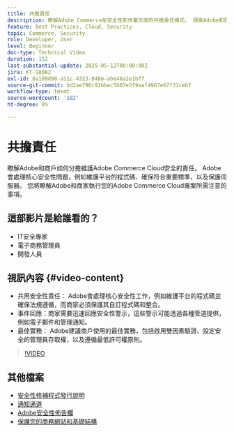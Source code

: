 ```yaml
---
title: 共擔責任
description: 瞭解Adobe Commerce在安全性和作業方面的共擔責任模式。 探索Adobe和商戶的關鍵角色。
feature: Best Practices, Cloud, Security
topic: Commerce, Security
role: Developer, User
level: Beginner
doc-type: Technical Video
duration: 152
last-substantial-update: 2025-05-12T00:00:00Z
jira: KT-18082
exl-id: 8a109d90-a11c-4323-9486-abe48a2e1bff
source-git-commit: bd2ae796c91bbec5b07e3f9aaf4967e67f31ceb7
workflow-type: tm+mt
source-wordcount: '182'
ht-degree: 0%

---
```


# 共擔責任

瞭解Adobe和商戶如何分擔維護Adobe Commerce Cloud安全的責任。 Adobe會處理核心安全性問題，例如維護平台的程式碼、確保符合重要標準，以及保護伺服器。 您將瞭解Adobe和商家執行您的Adobe Commerce Cloud專案所需注意的事項。

## 這部影片是給誰看的？

* IT安全專家
* 電子商務管理員
* 開發人員

## 視訊內容 {#video-content}

* 共用安全性責任： Adobe會處理核心安全性工作，例如維護平台的程式碼並確保法規遵循，而商家必須保護其自訂程式碼和整合。
* 事件回應：商家需要迅速回應安全性警示，這些警示可能透過各種管道提供，例如電子郵件和管理通知。
* 最佳實務： Adobe建議商戶使用的最佳實務，包括啟用雙因素驗證、設定安全的管理員存取權，以及遵循最低許可權原則。

>[!VIDEO](https://video.tv.adobe.com/v/3458392/?learn=on&enablevpops)

## 其他檔案

* [安全性修補程式發行說明](https://experienceleague.adobe.com/zh-hant/docs/commerce-operations/release/notes/security-patches/overview)
* [通知通道](https://business.adobe.com/blog/introducing-enhanced-security-patch-deployment-and-communications-in-adobe-commerce#proactive-communication--keeping-customers-informed)
* [Adobe安全性佈告欄](https://helpx.adobe.com/tw/search.html?q=security%2520updates%2520commerce&context=https%253A%252F%252Fhelpx.adobe.com%252Fsupport.html)
* [保護您的商務網站和基礎結構](https://experienceleague.adobe.com/zh-hant/docs/commerce-operations/implementation-playbook/best-practices/launch/security-best-practices)
